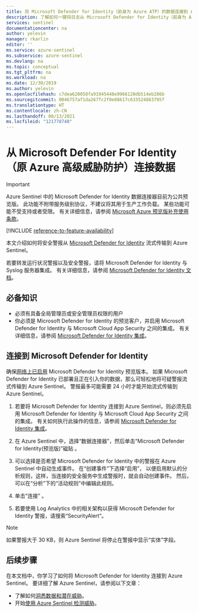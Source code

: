 ```yaml
---
title: 将 Microsoft Defender for Identity（前身为 Azure ATP）的数据连接到 Azure Sentinel | Microsoft Docs
description: 了解如何一键将日志从 Microsoft Defender for Identity（前身为 Azure 高级威胁防护）(ATP) 流式传输到 Azure Sentinel。
services: sentinel
documentationcenter: na
author: yelevin
manager: rkarlin
editor: ''
ms.service: azure-sentinel
ms.subservice: azure-sentinel
ms.devlang: na
ms.topic: conceptual
ms.tgt_pltfrm: na
ms.workload: na
ms.date: 12/30/2019
ms.author: yelevin
ms.openlocfilehash: c7dea620058fa91945448e9966120db514eb286b
ms.sourcegitcommit: 0046757af1da267fc2f0e88617c633524883795f
ms.translationtype: HT
ms.contentlocale: zh-CN
ms.lasthandoff: 08/13/2021
ms.locfileid: "121778748"
---
```

# <a name="connect-data-from-microsoft-defender-for-identity-formerly-azure-advanced-threat-protection"></a>从 Microsoft Defender For Identity（原 Azure 高级威胁防护）连接数据

> [!IMPORTANT]
> Azure Sentinel 中的 Microsoft Defender for Identity 数据连接器目前为公共预览版。
> 此功能不附带服务级别协议，不建议将其用于生产工作负载。 某些功能可能不受支持或者受限。 有关详细信息，请参阅 [Microsoft Azure 预览版补充使用条款](https://azure.microsoft.com/support/legal/preview-supplemental-terms/)。

[!INCLUDE [reference-to-feature-availability](includes/reference-to-feature-availability.md)]


本文介绍如何将安全警报从 [Microsoft Defender for Identity](/azure-advanced-threat-protection/what-is-atp) 流式传输到 Azure Sentinel。 

若要转发运行状况警报以及安全警报，请将 Microsoft Defender for Identity 与 Syslog 服务器集成。 有关详细信息，请参阅 [Microsoft Defender for Identity 文档](/defender-for-identity/setting-syslog)。 

## <a name="prerequisites"></a>必备知识

- 必须有具备全局管理员或安全管理员权限的用户
- 你必须是 Microsoft Defender for Identity 的预览客户，并启用 Microsoft Defender for Identity 与 Microsoft Cloud App Security 之间的集成。 有关详细信息，请参阅 [Microsoft Defender for Identity 集成](/cloud-app-security/mdi-integration)。

## <a name="connect-to-microsoft-defender-for-identity"></a>连接到 Microsoft Defender for Identity

确保[网络上已启用](/azure-advanced-threat-protection/install-atp-step1) Microsoft Defender for Identity 预览版本。
如果 Microsoft Defender for Identity 已部署且正在引入你的数据，那么可轻松地将可疑警报流式传输到 Azure Sentinel。 警报最多可能需要 24 小时才能开始流式传输到 Azure Sentinel。


1. 若要将 Microsoft Defender for Identity 连接到 Azure Sentinel，则必须先启用 Microsoft Defender for Identity 与 Microsoft Cloud App Security 之间的集成。 有关如何执行此操作的信息，请参阅 [Microsoft Defender for Identity 集成](/cloud-app-security/mdi-integration)。

1. 在 Azure Sentinel 中，选择“数据连接器”，然后单击“Microsoft Defender for Identity(预览版)”磁贴 。

1. 可以选择是否希望 Microsoft Defender for Identity 中的警报在 Azure Sentinel 中自动生成事件。 在“创建事件”下选择“启用”， 以便启用默认的分析规则，这样，当连接的安全服务中生成警报时，就会自动创建事件。 然后，可以在“分析”下的“活动规则”中编辑此规则。 

1. 单击“连接”  。

1. 若要使用 Log Analytics 中的相关架构以获得 Microsoft Defender for Identity 警报，请搜索“SecurityAlert”。

> [!NOTE]
> 如果警报大于 30 KB，则 Azure Sentinel 将停止在警报中显示“实体”字段。

## <a name="next-steps"></a>后续步骤
在本文档中，你学习了如何将 Microsoft Defender for Identity 连接到 Azure Sentinel。 要详细了解 Azure Sentinel，请参阅以下文章：
- 了解如何[洞悉数据和潜在威胁](get-visibility.md)。
- 开始[使用 Azure Sentinel 检测威胁](detect-threats-built-in.md)。
